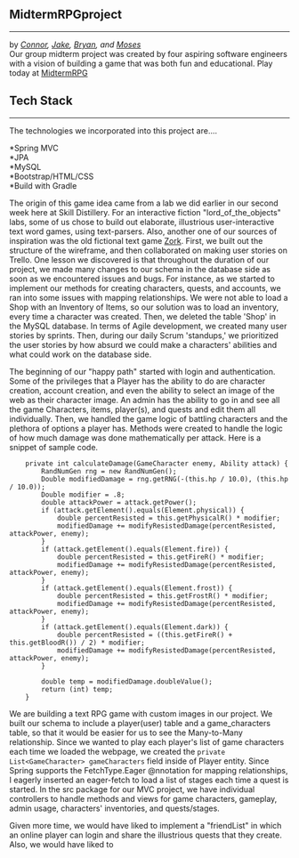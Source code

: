 
## MidtermRPGproject
---
by *[Connor](https://github.com/csgibson4/), [Jake](https://github.com/JakeDaTank), [Bryan](https://github.com/broberson7801), and [Moses](https://github.com/moseslee88)*<br>
Our group midterm project was created by four aspiring software engineers with a vision of building a game that was both fun and educational. Play today at [MidtermRPG](http://13.56.109.233:8080/MidtermRPGproject/)

## Tech Stack
---
The technologies we incorporated into this project are....

  *Spring MVC<br>
  *JPA<br>
  *MySQL<br>
  *Bootstrap/HTML/CSS<br>
  *Build with Gradle


The origin of this game idea came from a lab we did earlier in our second week here at Skill Distillery.  For an interactive fiction "lord_of_the_objects" labs, some of us chose to build out elaborate, illustrious user-interactive text word games, using text-parsers.  Also, another one of our sources of inspiration was the old fictional text game [Zork](https://en.wikipedia.org/wiki/Zork "Zork"). First, we built out the structure of the wireframe, and then collaborated on making user stories on Trello. One lesson we discovered is that throughout the duration of our project, we made many changes to our schema in the database side as soon as we encountered issues and bugs. For instance, as we started to implement our methods for creating characters, quests, and accounts, we ran into some issues with mapping relationships. We were not able to load a Shop with an Inventory of Items, so our solution was to load an inventory, every time a character was created. Then, we deleted the table 'Shop' in the MySQL database. In terms of Agile development, we created many user stories by sprints. Then, during our daily Scrum 'standups,' we prioritized the user stories by how absurd we could make a characters' abilities and what could work on the database side.

The beginning of our "happy path" started with login and authentication.  Some of the privileges that a Player has the ability to do are character creation, account creation, and even the ability to select an image of the web as their character image.  An admin has the ability to go in and see all the game Characters, items, player(s), and quests and edit them all individually. Then, we handled the game logic of battling characters and the plethora of options a player has. Methods were created to handle the logic of how much damage was done mathematically per attack. Here is a snippet of sample code.


```
	private int calculateDamage(GameCharacter enemy, Ability attack) {
		RandNumGen rng = new RandNumGen();
		Double modifiedDamage = rng.getRNG(-(this.hp / 10.0), (this.hp / 10.0));
		Double modifier = .8;
		double attackPower = attack.getPower();
		if (attack.getElement().equals(Element.physical)) {
			double percentResisted = this.getPhysicalR() * modifier;
			modifiedDamage += modifyResistedDamage(percentResisted, attackPower, enemy);
		}
		if (attack.getElement().equals(Element.fire)) {
			double percentResisted = this.getFireR() * modifier;
			modifiedDamage += modifyResistedDamage(percentResisted, attackPower, enemy);
		}
		if (attack.getElement().equals(Element.frost)) {
			double percentResisted = this.getFrostR() * modifier;
			modifiedDamage += modifyResistedDamage(percentResisted, attackPower, enemy);
		}
		if (attack.getElement().equals(Element.dark)) {
			double percentResisted = ((this.getFireR() + this.getBloodR()) / 2) * modifier;
			modifiedDamage += modifyResistedDamage(percentResisted, attackPower, enemy);
		}

		double temp = modifiedDamage.doubleValue();
		return (int) temp;
	}
```

We are building a text RPG game with custom images in our project. We built our schema to include a player(user) table and a game_characters table, so that it would be easier for us to see the Many-to-Many relationship. Since we wanted to play each player's list of game characters each time we loaded the webpage, we created the ```private List<GameCharacter> gameCharacters``` field inside of Player entity. Since Spring supports the FetchType.Eager @nnotation for mapping relationships, I eagerly inserted an eager-fetch to load a list of stages each time a quest is started. In the src package for our MVC project, we have individual controllers to handle methods and views for game characters, gameplay, admin usage, characters' inventories, and quests/stages.  

Given more time, we would have liked to implement a "friendList" in which an online player can login and share the illustrious quests that they create. Also, we would have liked to 
